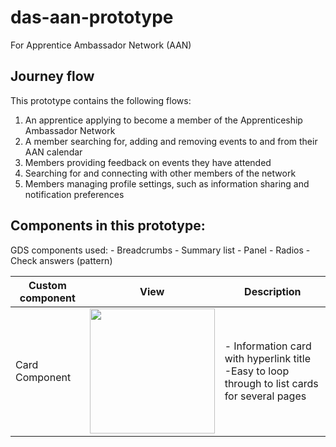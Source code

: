 # das-aan-prototype
For Apprentice Ambassador Network (AAN)


## Journey flow

This prototype contains the following flows:

1. An apprentice applying to become a member of the Apprenticeship Ambassador Network 
2. A member searching for, adding and removing events to and from their AAN calendar
3. Members providing feedback on events they have attended
4. Searching for and connecting with other members of the network 
5. Members managing profile settings, such as information sharing and notification preferences



## Components in this prototype:

GDS components used: 
    - Breadcrumbs
    - Summary list 
    - Panel 
    - Radios 
    - Check answers (pattern)


| Custom component          |      View        | Description       |
| ------------------------- | ---------------- | ------------------|
| Card Component            |  <img src="https://user-images.githubusercontent.com/77584099/196912457-16b357ef-49dc-47a1-af5d-27007033b631.png" width="200px"/> | - Information card with hyperlink title <br> -Easy to loop through to list cards for several pages  |
